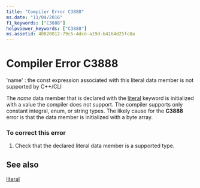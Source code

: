 ```yaml
---
title: "Compiler Error C3888"
ms.date: "11/04/2016"
f1_keywords: ["C3888"]
helpviewer_keywords: ["C3888"]
ms.assetid: 40820812-79c5-4dcd-a19d-b4164d25fc8a
---
```

# Compiler Error C3888

'name' : the const expression associated with this literal data member is not supported by C++/CLI

The *name* data member that is declared with the [literal](../../extensions/literal-cpp-component-extensions.md) keyword is initialized with a value the compiler does not support. The compiler supports only constant integral, enum, or string types. The likely cause for the **C3888** error is that the data member is initialized with a byte array.

### To correct this error

1. Check that the declared literal data member is a supported type.

## See also

[literal](../../extensions/literal-cpp-component-extensions.md)